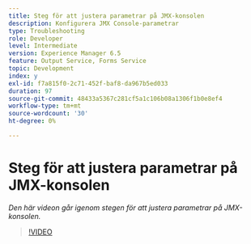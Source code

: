 ```yaml
---
title: Steg för att justera parametrar på JMX-konsolen
description: Konfigurera JMX Console-parametrar
type: Troubleshooting
role: Developer
level: Intermediate
version: Experience Manager 6.5
feature: Output Service, Forms Service
topic: Development
index: y
exl-id: f7a815f0-2c71-452f-baf8-da967b5ed033
duration: 97
source-git-commit: 48433a5367c281cf5a1c106b08a1306f1b0e8ef4
workflow-type: tm+mt
source-wordcount: '30'
ht-degree: 0%

---
```



# Steg för att justera parametrar på JMX-konsolen

*Den här videon går igenom stegen för att justera parametrar på JMX-konsolen.*

>[!VIDEO](https://video.tv.adobe.com/v/335554?quality=12&learn=on)
